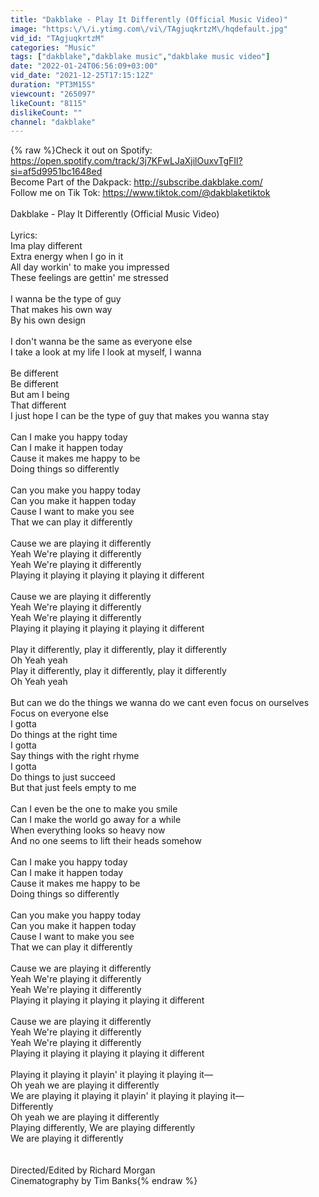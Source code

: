 ```yaml
---
title: "Dakblake - Play It Differently (Official Music Video)"
image: "https:\/\/i.ytimg.com\/vi\/TAgjuqkrtzM\/hqdefault.jpg"
vid_id: "TAgjuqkrtzM"
categories: "Music"
tags: ["dakblake","dakblake music","dakblake music video"]
date: "2022-01-24T06:56:09+03:00"
vid_date: "2021-12-25T17:15:12Z"
duration: "PT3M15S"
viewcount: "265097"
likeCount: "8115"
dislikeCount: ""
channel: "dakblake"
---
```

{% raw %}Check it out on Spotify: <a rel="nofollow" target="blank" href="https://open.spotify.com/track/3j7KFwLJaXjilOuxvTgFIl?si=af5d9951bc1648ed">https://open.spotify.com/track/3j7KFwLJaXjilOuxvTgFIl?si=af5d9951bc1648ed</a><br />Become Part of the Dakpack: <a rel="nofollow" target="blank" href="http://subscribe.dakblake.com/">http://subscribe.dakblake.com/</a><br />Follow me on Tik Tok: <a rel="nofollow" target="blank" href="https://www.tiktok.com/@dakblaketiktok">https://www.tiktok.com/@dakblaketiktok</a><br /><br />Dakblake - Play It Differently (Official Music Video)<br /><br />Lyrics: <br />Ima play different<br />Extra energy when I go in it<br />All day workin' to make you impressed<br />These feelings are gettin' me stressed<br /> <br />I wanna be the type of guy<br />That makes his own way<br />By his own design<br /> <br />I don't wanna be the same as everyone else<br />I take a look at my life I look at myself, I wanna<br /> <br />Be different<br />Be different<br />But am I being<br />That different<br />I just hope I can be the type of guy that makes you wanna stay<br /> <br />Can I make you happy today<br />Can I make it happen today<br />Cause it makes me happy to be<br />Doing things so differently<br /> <br />Can you make you happy today<br />Can you make it happen today<br />Cause I want to make you see<br />That we can play it differently<br /> <br />Cause we are playing it differently<br />Yeah We're playing it differently<br />Yeah We're playing it differently<br />Playing it playing it playing it playing it different<br /> <br />Cause we are playing it differently<br />Yeah We're playing it differently<br />Yeah We're playing it differently<br />Playing it playing it playing it playing it different<br /> <br />Play it differently, play it differently, play it differently<br />Oh Yeah yeah<br />Play it differently, play it differently, play it differently<br />Oh Yeah yeah<br /> <br />But can we do the things we wanna do we cant even focus on ourselves<br />Focus on everyone else<br />I gotta<br />Do things at the right time<br />I gotta<br />Say things with the right rhyme<br />I gotta<br />Do things to just succeed<br />But that just feels empty to me<br /> <br />Can I even be the one to make you smile<br />Can I make the world go away for a while<br />When everything looks so heavy now<br />And no one seems to lift their heads somehow<br /> <br />Can I make you happy today<br />Can I make it happen today<br />Cause it makes me happy to be<br />Doing things so differently<br /> <br />Can you make you happy today<br />Can you make it happen today<br />Cause I want to make you see<br />That we can play it differently<br /> <br />Cause we are playing it differently<br />Yeah We're playing it differently<br />Yeah We're playing it differently<br />Playing it playing it playing it playing it different<br /> <br />Cause we are playing it differently<br />Yeah We're playing it differently<br />Yeah We're playing it differently<br />Playing it playing it playing it playing it different<br /> <br />Playing it playing it playin' it playing it playing it—<br />Oh yeah we are playing it differently<br />We are playing it playing it playin' it playing it playing it—<br />Differently<br />Oh yeah we are playing it differently<br />Playing differently, We are playing differently<br />We are playing it differently<br /><br /><br />Directed/Edited by Richard Morgan<br />Cinematography by Tim Banks{% endraw %}
